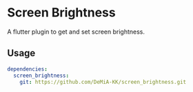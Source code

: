 # Screen Brightness

A flutter plugin to get and set screen brightness.

## Usage

```yaml
dependencies:
  screen_brightness:
    git: https://github.com/DeMiA-KK/screen_brightness.git
```
